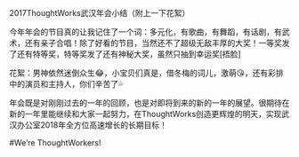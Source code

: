 2017ThoughtWorks武汉年会小结（附上一下花絮）

今年年会的节目真的让我记住了一个词：多元化，有歌曲，有舞蹈，有话剧，有武术，还有亲子合唱！除了好看的节目，当然还不了超级无敌丰厚的大奖！一等奖发了还有特等奖，特等奖发了还有神秘大奖，虽然只抽到幸运奖[捂脸]

花絮：男神依然迷倒众生😂，小宝贝们真是，借冬梅的词儿，激萌😘，还有彩排中的演员和主持人，你们辛苦了💦

年会既是对刚刚过去的一年的回顾，也是对即将到来的新的一年的展望。很期待在新的一年里能继续和大家一起努力，在ThoughtWorks创造更辉煌的明天，实现武汉办公室2018年全方位高速增长的长期目标！

#We’re ThoughtWorkers!